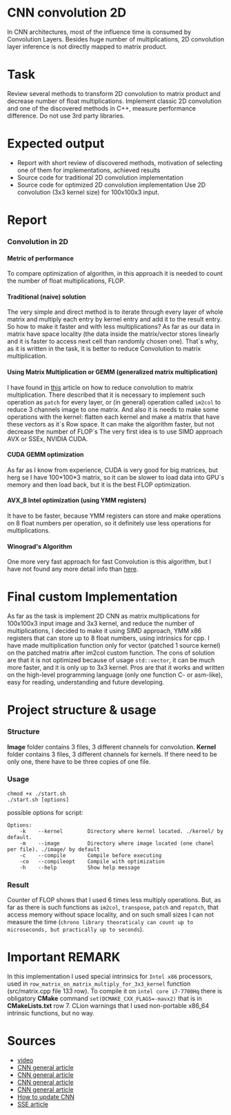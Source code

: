 # CNN convolution 2D
In CNN architectures, most of the influence time is consumed by Convolution Layers. Besides huge number of multiplications, 2D convolution layer inference is not directly mapped to matrix product.
# Task
Review several methods to transform 2D convolution to matrix product and decrease number of float
multiplications. Implement classic 2D convolution and one of the discovered methods in C++, measure
performance difference. Do not use 3rd party libraries.
# Expected output
- Report with short review of discovered methods, motivation of selecting one of them for
implementations, achieved results
- Source code for traditional 2D convolution implementation
- Source code for optimized 2D convolution implementation
Use 2D convolution (3x3 kernel size) for 100x100x3 input.

# Report
### Convolution in 2D
#### Metric of performance
To compare optimization of algorithm, in this approach it is needed to count the number of float multiplications, FLOP.
#### Traditional (naive) solution
The very simple and direct method is to iterate through every layer of whole matrix and multiply each entry by kernel entry and add it to the result entry. So how to make it faster and with less multiplications? As far as our data in matrix have space locality (the data inside the matrix/vector stores linearly and it is faster to access next cell than randomly chosen one). That\`s why, as it is written in the task, it is better to reduce Convolution to matrix multiplication. 
#### Using Matrix Multiplication or GEMM (generalized matrix multiplication)
I have found in [this](https://cs231n.github.io/convolutional-networks/#conv) article on how to reduce convolution to matrix multiplication. There described that it is necessary to implement such operation as `patch` for every layer, or (in general) operation called `im2col` to reduce 3 channels image to one matrix. And also it is needs to make some operations with the kernel: flatten each kernel and make a matrix that have these vectors as it\`s Row space. It can make the algorithm faster, but not decrease the number of FLOP\`s
The very first idea is to use SIMD approach AVX or SSEx, NVIDIA CUDA.
#### CUDA GEMM optimization
As far as I know from experience, CUDA is very good for big matrices, but herg se I have 100\*100\*3 matrix, so it can be slower to load data into GPU\`s memory and then load back, but it is the best FLOP optimization. 
#### AVX_8 Intel optimization (using YMM registers)
It have to be faster, because YMM registers can store and make operations on 8 float numbers per operation, so it definitely use less operations for multiplications.
#### Winograd's Algorithm
One more very fast approach for fast Convolution is this algorithm, but I have not found any more detail info than [here](https://blog.usejournal.com/understanding-winograd-fast-convolution-a75458744ff). 
# Final custom Implementation
As far as the task is implement 2D CNN as matrix multiplications for 100x100x3 input image and 3x3 kernel, and reduce the number of multiplications, I decided to make it using SIMD approach, YMM x86 registers that can store up to 8 float numbers, using intrinsics for cpp. I have made multiplication function only for vector (patched 1 source kernel) on the patched matrix after im2col custom function. The cons of solution are that it is not optimized because of usage `std::vector`, it can be much more faster, and it is only up to 3x3 kernel. Pros are that it works and written on the high-level programming language (only one function C- or asm-like), easy for reading, understanding and future developing.  
# Project structure & usage
### Structure
<b>Image</b> folder contains 3 files, 3 different channels for convolution. <b>Kernel</b> folder contains 3 files, 3 different channels for kernels. If there need to be only one, there have to be three copies of one file.</br>
### Usage
```shell script
chmod +x ./start.sh
./start.sh [options]
``` 
possible options for script:
```shell script
Options:
    -k    --kernel        Directory where kernel located. ./kernel/ by default.
    -m    --image         Directory where image located (one chanel per file). ./image/ by default
    -c    --compile       Compile before executing
    -co   --compileopt    Compile with optimization
    -h    --help          Show help message
```
### Result
Counter of FLOP shows that I used 6 times less multiply operations. But, as far as there is such functions as `im2col`, `transpose`, `patch` and `repatch`, that access memory without space locality, and on such small sizes I can not measure the time (`chrono library theoraticaly can count up to microseconds, but practically up to seconds`). 
# Important REMARK
In this implementation I used special intrinsics for `Intel x86` processors, used in `row_matrix_on_matrix_multiply_for_3x3_kernel` function (src/matrix.cpp file 133 row). To compile it on `intel core i7-7700Hq` there is obligatory __CMake__ command `set(DCMAKE_CXX_FLAGS=-mavx2)` that is in __CMakeLists.txt__ row 7. CLion warnings that I used non-portable x86_64 intrinsic functions, but no way. 
# Sources
- [video](https://www.youtube.com/watch?v=_iZ3Q7VXiGI)
- [CNN general article](https://cs231n.github.io/convolutional-networks/#conv)
- [CNN general article](http://www.songho.ca/dsp/convolution/convolution.html#convolution_2d)
- [CNN general article](https://medium.com/@_init_/an-illustrated-explanation-of-performing-2d-convolutions-using-matrix-multiplications-1e8de8cd2544)
- [CNN general article](https://www.analyticsvidhya.com/blog/2018/12/guide-convolutional-neural-network-cnn/)
- [How to update CNN](https://sahnimanas.github.io/post/anatomy-of-a-high-performance-convolution/)
- [SSE article](https://www.codeproject.com/Articles/874396/Crunching-Numbers-with-AVX-and-AVX)

